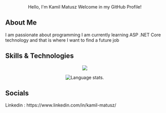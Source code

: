
<div align="center">
    Hello, I'm Kamil Matusz
    Welcome in my GitHub Profile!
</div>

## About Me
<div>
I am passionate about programming
I am currently learning ASP .NET Core technology and that is where I want to find a future job
</div>

## Skills & Technologies

<div align="center">
  <p align="center">
  <a href="https://skillicons.dev">
    <img src="https://skillicons.dev/icons?i=cs,dotnet,git,java,html,css,js,bootstrap,mysql,postgres" />
  </a>
</p>
</div>
<div align="center">
  <img src="https://github-readme-stats.vercel.app/api/top-langs/?username=Kamil-Matusz&langs_count=2&theme=tokyonight" alt="Language stats.">
</div>

## Socials
<div>
 Linkedin : https://www.linkedin.com/in/kamil-matusz/ <br/>
</div>
<!--
**Kamil-Matusz/Kamil-Matusz** is a ✨ _special_ ✨ repository because its `README.md` (this file) appears on your GitHub profile.

Here are some ideas to get you started:

- 🔭 I’m currently working on ...
- 🌱 I’m currently learning ...
- 👯 I’m looking to collaborate on ...
- 🤔 I’m looking for help with ...
- 💬 Ask me about ...
- 📫 How to reach me: ...
- 😄 Pronouns: ...
- ⚡ Fun fact: ...
-->
